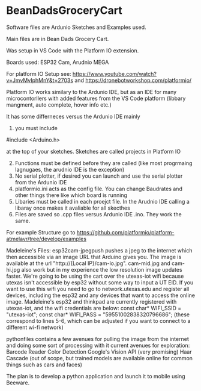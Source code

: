 # BeanDadsGroceryCart
Software files are Ardunio Sketches and Examples used.

Main files are in Bean Dads Grocery Cart.

Was setup in VS Code with the Platform IO extension. 

Boards used: ESP32 Cam, Arudnio MEGA

For platform IO Setup see: https://www.youtube.com/watch?v=JmvMvIphMnY&t=2703s and https://dronebotworkshop.com/platformio/

Platform IO works similary to the Ardunio IDE, but as an IDE for many microcontorllers with added features from the VS Code platform (libbary mangment, auto complete,
hover info etc.)

It has some differneces versus the Ardunio IDE mainly

1) you must include 

  #include <Arduino.h>

  at the top of your sketches. Sketches are called projects in Platform IO 
  
2) Functions must be defined before they are called (like most progrmaing lagnugaes, the arudnio IDE is the exception)
3) No serial plotter, if desired you can launch and use the serial plotter from the Ardunio IDE
4) platformio.ini acts as the config file. You can change Baudrates and other things there like which board is running
5) Libaries must be called in each proejct file. In the Arudnio IDE calling a libaray once makes it avaliable for all skecthes
6) Files are saved so .cpp files versus Ardunio IDE .ino. They work the same.


For example Structure go to https://github.com/platformio/platform-atmelavr/tree/develop/examples


Madeleine's Files:
esp32cam-jpegpush pushes a jpeg to the internet which then accessible via an image URL that Arduino gives you. 
The image is available at the url "http://{Local IP}/cam-lo.jpg".
cam-mid.jpg and cam-hi.jpg also work but in my experience the low resolution image updates faster.
We're going to be using the cart over the utexas-iot wifi because utexas isn't accessible by esp32 without some way to input a UT EID. If you want to use this wifi you need to go to network.utexas.edu
and register all devices, including the esp32 and any devices that want to access the online image.
Madeleine's esp32 and thinkpad are currently registered with utexas-iot, and the wifi credentials are below:
const char* WIFI_SSID = "utexas-iot";
const char* WIFI_PASS = "59551002838320796686";
(these correspond to lines 5-6, which can be adjusted if you want to connect to a different wi-fi network)

pythonfiles contains a few avenues for pulling the image from the internet and doing some sort of processing with it
current avenues for exploration:
Barcode Reader
Color Detection
Google's Vision API (very promising)
Haar Cascade (out of scope, but trained models are available online for common things such as cars and faces)

The plan is to develop a python application and launch it to mobile using Beeware.